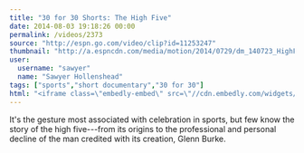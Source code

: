```yaml
---
title: "30 for 30 Shorts: The High Five"
date: 2014-08-03 19:18:26 00:00
permalink: /videos/2373
source: "http://espn.go.com/video/clip?id=11253247"
thumbnail: "http://a.espncdn.com/media/motion/2014/0729/dm_140723_HighFive21158/dm_140723_HighFive21158.jpg"
user:
  username: "sawyer"
  name: "Sawyer Hollenshead"
tags: ["sports","short documentary","30 for 30"]
html: "<iframe class=\"embedly-embed\" src=\"//cdn.embedly.com/widgets/media.html?src=https%3A%2F%2Fsw88.go.com%2Fb%2Fss%2Fwdgespvideo%2F5.4%2FREDIR%2F037941643720806141407093326326%3FD%3D..%26url%3Dhttps%253A%252F%252Fonce.unicornmedia.com%252Fnow%252Fod%252Fauto%252F4d993388-8b49-4f34-9e48-87906e690281%252F85957be9-026a-415e-a8ce-7bfdc19d5e23%252F8b2d865b-79b8-47ae-857a-f5a8cc1f09b3%252Fcontent.once%253FUMADPARAMreferer%253Dhttp%253A%252F%252Fespn.go.com%252Fvideo%252Fclip%253Fid%253D11253247%26pe%3Dmedia%26mediaName%3DOTHER%253A%253A30FOR30_SHORTS%253A%253A%2Bdm_140723_HighFive2_11253247%26mediaLength%3D00%253A10%253A09%26mediaPlayer%3Dembed09%26mediaSession%3D0-0%26c3%3Dvideoid%253DOTHER%253A%253A30FOR30_SHORTS%253A%253A%2Bdm_140723_HighFive2_11253247%26v2%3Dvideoid%253DOTHER%253A%253A30FOR30_SHORTS%253A%253A%2Bdm_140723_HighFive2_11253247%26events%3Devent1%26v52%3DinlinePlayer%26c52%3DinlinePlayer%26v53%3DinlinePlayer%253Atwitter%26c53%3DinlinePlayer%253Atwitter&wmode=transparent&src_secure=1&url=http%3A%2F%2Fespn.go.com%2Fvideo%2Fclip%3Fid%3D11253247&image=http%3A%2F%2Fa.espncdn.com%2Fmedia%2Fmotion%2F2014%2F0729%2Fdm_140723_HighFive21158%2Fdm_140723_HighFive21158.jpg&key=daaebf4d9cdd46779200162d0ca86e20&type=video%2Fmp4&schema=go\" width=\"800\" height=\"448\" scrolling=\"no\" frameborder=\"0\" allowfullscreen></iframe>"
---
```


It's the gesture most associated with celebration in sports, but few know the story of the high five---from its origins to the professional and personal decline of the man credited with its creation, Glenn Burke.